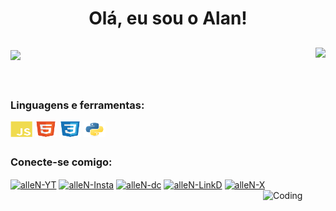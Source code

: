 <h1 align="center">Olá, eu sou o Alan!</h1>
 
<h2>
  <img height="180em" src="https://github-readme-stats.vercel.app/api?username=oalleeN&show_icons=true&theme=dracula&include_all_commits=true&count_private=true"/>
  <img align="right" height="180em" src="https://github-readme-stats.vercel.app/api/top-langs/?username=oalleeN&layout=compact&langs_count=6&theme=dracula"/>
</h2>
<div style="display: inline_block"><br>
  <h3 align="left"> Linguagens e ferramentas: </h3>
  <img align="center" alt="alleN-Js" height="25" width="35" src="https://raw.githubusercontent.com/devicons/devicon/master/icons/javascript/javascript-plain.svg">
  <img align="center" alt="alleN-HTML" height="25" width="35" src="https://raw.githubusercontent.com/devicons/devicon/master/icons/html5/html5-original.svg">
  <img align="center" alt="alleN-CSS" height="25" width="35" src="https://raw.githubusercontent.com/devicons/devicon/master/icons/css3/css3-original.svg">
  <img align="center" alt="alleN-Python" height="25" width="35" src="https://raw.githubusercontent.com/devicons/devicon/master/icons/python/python-original.svg">

  ##
  
  <div> 
  <h3 align="left"> Conecte-se comigo: </h3>
  <a href="https://www.youtube.com/channel/UCShv5fOOvg7Odd-4hiawpnw" target="_blank"><img align="center" alt="alleN-YT" height="40" width="40" src="https://cdn.discordapp.com/attachments/1177965498676289649/1177977759981641748/youtube_1.png?ex=65747847&is=65620347&hm=1dc1b935174b58bce8bb17baa94fad22b4a87c09e3e277c0d66820daa27168e9&" target="_blank"></a>
  <a href="https://instagram.com/itsnotallenn" target="_blank"><img align="center" alt="alleN-Insta" height="40" width="40" src="https://cdn.discordapp.com/attachments/1177965498676289649/1177979458821558272/instagram_3.png?ex=657479dc&is=656204dc&hm=67e896b71c2fb5c52469085a24ab0e75e27bb673938faa8de3d204e710c250bb&" target="_blank"></a>
 <a href="https://discord.gg/wagxzStdcR" target="_blank"><img align="center" alt="alleN-dc" height="40" width="40" src="https://cdn.discordapp.com/attachments/1177965498676289649/1177977761214767205/discordia_2.png?ex=65747848&is=65620348&hm=9027a51c9120709f008bb47bacacedd94f1a14f58e2eea6870e8eadf4b82f511&" target="_blank"></a>
  <a href="https://www.linkedin.com/in/alan-filho-866037267/" target="_blank"><img align="center" alt="alleN-LinkD" height="40" width="40" src="https://cdn.discordapp.com/attachments/1177965498676289649/1177977760350744596/linkedin_2.png?ex=65747847&is=65620347&hm=5475a487e4052f2479909da5e4f2a6da5a614799f398909e623987a445c3798b&" target="_blank"></a>
  <a href="https://twitter.com/itsnotallenn" target="_blank"><img align="center" alt="alleN-X" height="40" width="40" src="https://cdn.discordapp.com/attachments/1177965498676289649/1177977760761790474/twitter_1.png?ex=65747847&is=65620347&hm=8c001592b6e01104ee6a75d7161b9a21259724b759df4cd19b3e42f45fe6c1e3&" target="_blank"></a>
  <img border-radius="100px" align="right" alt="Coding" width="100" src="https://cdn.discordapp.com/attachments/1177965498676289649/1177967905053347890/877fh6.gif?ex=65746f1a&is=6561fa1a&hm=84184c0237a5cf3b99aa2894b1ab25873433559fb011296364d3d50098ee68">
